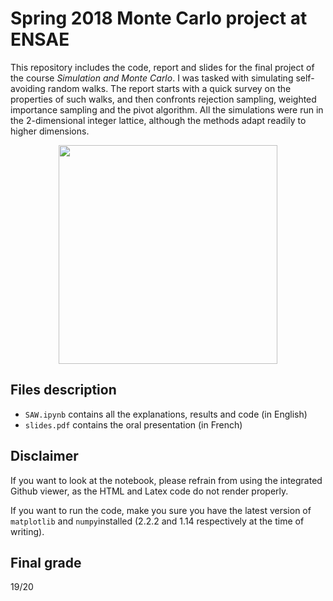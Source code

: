 # Spring 2018 Monte Carlo project at ENSAE


This repository includes the code, report and slides for the final project of the course *Simulation and Monte Carlo*.
I was tasked with simulating self-avoiding random walks. The report starts with a quick survey on the properties of such walks, and then confronts rejection sampling, weighted importance sampling and the pivot algorithm. All the simulations were run in the 2-dimensional integer lattice, although the methods adapt readily to higher dimensions.

<p align="center">
  <img src="https://i.imgur.com/xJ2I5fb.png" width="350px"/></p>

## Files description
* `SAW.ipynb` contains all the explanations, results and code (in English)
* `slides.pdf` contains the oral presentation (in French) 

## Disclaimer
If you want to look at the notebook, please refrain from using the integrated Github viewer, as the HTML and Latex code do not render properly.

If you want to run the code, make you sure you have the latest version of `matplotlib` and `numpy`installed (2.2.2 and 1.14 respectively at the time of writing).

## Final grade
19/20
